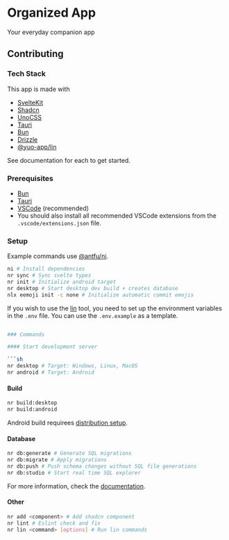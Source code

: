 # Organized App

Your everyday companion app

## Contributing

### Tech Stack

This app is made with

- [SvelteKit](https://svelte.dev/)
- [Shadcn](https://shadcn-svelte.com/)
- [UnoCSS](https://unocss.dev/)
- [Tauri](https://tauri.app/)
- [Bun](https://bun.sh/)
- [Drizzle](https://orm.drizzle.team/)
- [@yuo-app/lin](https://github.com/yuo-app/lin)

See documentation for each to get started.

### Prerequisites

- [Bun](https://bun.sh/docs/installation)
- [Tauri](https://tauri.app/start/prerequisites/)
- [VSCode](https://code.visualstudio.com/) (recommended)
- You should also install all recommended VSCode extensions from the `.vscode/extensions.json` file.

### Setup

Example commands use [@antfu/ni](https://github.com/antfu-collective/ni).

```sh
ni # Install dependencies
nr sync # Sync svelte types
nr init # Initialize android target
nr desktop # Start desktop dev build + creates database
nlx eemoji init -c none # Initialize automatic commit emojis
```

If you wish to use the [lin](https://github.com/yuo-app/lin) tool, you need to set up the environment variables in the `.env` file. You can use the `.env.example` as a template.

```sh

### Commands

#### Start development server

```sh
nr desktop # Target: Windows, Linux, MacOS
nr android # Target: Android
```

#### Build

```sh
nr build:desktop
nr build:android
```

Android build requirees [distribution setup](https://v2.tauri.app/distribute/).

#### Database

```sh
nr db:generate # Generate SQL migrations
nr db:migrate # Apply migrations
nr db:push # Push schema changes without SQL file generations
nr db:studio # Start real time SQL explorer
```

For more information, check the [documentation](https://orm.drizzle.team/docs/kit-overview).

#### Other

```sh
nr add <component> # Add shadcn component
nr lint # Eslint check and fix
nr lin <command> [options] # Run lin commands
```
